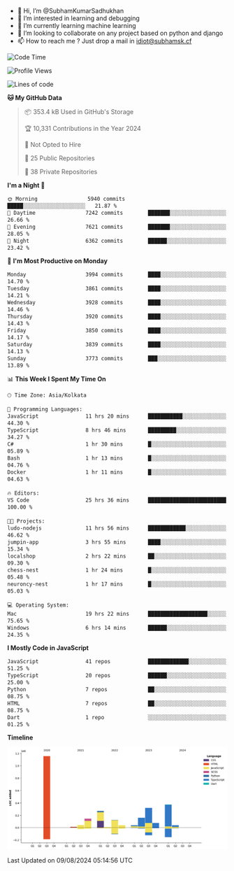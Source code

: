 - 👋 Hi, I’m @SubhamKumarSadhukhan
- 👀 I’m interested in learning and debugging
- 🌱 I’m currently learning machine learning
- 💞️ I’m looking to collaborate on any project based on python and django
- 📫 How to reach me ?
      Just drop a mail in idiot@subhamsk.cf

<!---
SubhamKumarSadhukhan/SubhamKumarSadhukhan is a ✨ special ✨ repository because its `README.md` (this file) appears on your GitHub profile.
You can click the Preview link to take a look at your changes.
--->


<!--START_SECTION:waka-->
![Code Time](http://img.shields.io/badge/Code%20Time-2%2C391%20hrs%207%20mins-blue)

![Profile Views](http://img.shields.io/badge/Profile%20Views-0-blue)

![Lines of code](https://img.shields.io/badge/From%20Hello%20World%20I%27ve%20Written-2.8%20million%20lines%20of%20code-blue)

**🐱 My GitHub Data** 

> 📦 353.4 kB Used in GitHub's Storage 
 > 
> 🏆 10,331 Contributions in the Year 2024
 > 
> 🚫 Not Opted to Hire
 > 
> 📜 25 Public Repositories 
 > 
> 🔑 38 Private Repositories 
 > 
**I'm a Night 🦉** 

```text
🌞 Morning                5940 commits        █████░░░░░░░░░░░░░░░░░░░░   21.87 % 
🌆 Daytime                7242 commits        ███████░░░░░░░░░░░░░░░░░░   26.66 % 
🌃 Evening                7621 commits        ███████░░░░░░░░░░░░░░░░░░   28.05 % 
🌙 Night                  6362 commits        ██████░░░░░░░░░░░░░░░░░░░   23.42 % 
```
📅 **I'm Most Productive on Monday** 

```text
Monday                   3994 commits        ████░░░░░░░░░░░░░░░░░░░░░   14.70 % 
Tuesday                  3861 commits        ████░░░░░░░░░░░░░░░░░░░░░   14.21 % 
Wednesday                3928 commits        ████░░░░░░░░░░░░░░░░░░░░░   14.46 % 
Thursday                 3920 commits        ████░░░░░░░░░░░░░░░░░░░░░   14.43 % 
Friday                   3850 commits        ████░░░░░░░░░░░░░░░░░░░░░   14.17 % 
Saturday                 3839 commits        ████░░░░░░░░░░░░░░░░░░░░░   14.13 % 
Sunday                   3773 commits        ███░░░░░░░░░░░░░░░░░░░░░░   13.89 % 
```


📊 **This Week I Spent My Time On** 

```text
🕑︎ Time Zone: Asia/Kolkata

💬 Programming Languages: 
JavaScript               11 hrs 20 mins      ███████████░░░░░░░░░░░░░░   44.30 % 
TypeScript               8 hrs 46 mins       █████████░░░░░░░░░░░░░░░░   34.27 % 
C#                       1 hr 30 mins        █░░░░░░░░░░░░░░░░░░░░░░░░   05.89 % 
Bash                     1 hr 13 mins        █░░░░░░░░░░░░░░░░░░░░░░░░   04.76 % 
Docker                   1 hr 11 mins        █░░░░░░░░░░░░░░░░░░░░░░░░   04.63 % 

🔥 Editors: 
VS Code                  25 hrs 36 mins      █████████████████████████   100.00 % 

🐱‍💻 Projects: 
ludo-nodejs              11 hrs 56 mins      ████████████░░░░░░░░░░░░░   46.62 % 
jumpin-app               3 hrs 55 mins       ████░░░░░░░░░░░░░░░░░░░░░   15.34 % 
localshop                2 hrs 22 mins       ██░░░░░░░░░░░░░░░░░░░░░░░   09.30 % 
chess-nest               1 hr 24 mins        █░░░░░░░░░░░░░░░░░░░░░░░░   05.48 % 
neuroncy-nest            1 hr 17 mins        █░░░░░░░░░░░░░░░░░░░░░░░░   05.03 % 

💻 Operating System: 
Mac                      19 hrs 22 mins      ███████████████████░░░░░░   75.65 % 
Windows                  6 hrs 14 mins       ██████░░░░░░░░░░░░░░░░░░░   24.35 % 
```

**I Mostly Code in JavaScript** 

```text
JavaScript               41 repos            █████████████░░░░░░░░░░░░   51.25 % 
TypeScript               20 repos            ██████░░░░░░░░░░░░░░░░░░░   25.00 % 
Python                   7 repos             ██░░░░░░░░░░░░░░░░░░░░░░░   08.75 % 
HTML                     7 repos             ██░░░░░░░░░░░░░░░░░░░░░░░   08.75 % 
Dart                     1 repo              ░░░░░░░░░░░░░░░░░░░░░░░░░   01.25 % 
```



**Timeline**

![Lines of Code chart](https://raw.githubusercontent.com/SubhamKumarSadhukhan/SubhamKumarSadhukhan/main/assets/bar_graph.png)


 Last Updated on 09/08/2024 05:14:56 UTC
<!--END_SECTION:waka-->
